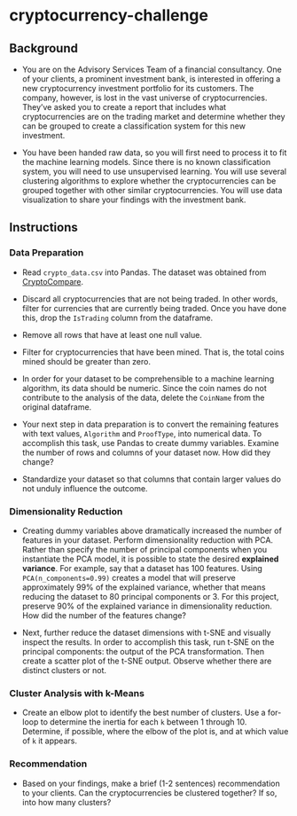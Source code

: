 # cryptocurrency-challenge

## Background

* You are on the Advisory Services Team of a financial consultancy. One of your clients, a prominent investment bank, is interested in offering a new cryptocurrency investment portfolio for its customers. The company, however, is lost in the vast universe of cryptocurrencies. They’ve asked you to create a report that includes what cryptocurrencies are on the trading market and determine whether they can be grouped to create a classification system for this new investment.

* You have been handed raw data, so you will first need to process it to fit the machine learning models. Since there is no known classification system, you will need to use unsupervised learning. You will use several clustering algorithms to explore whether the cryptocurrencies can be grouped together with other similar cryptocurrencies. You will use data visualization to share your findings with the investment bank.

## Instructions

### Data Preparation

* Read `crypto_data.csv` into Pandas. The dataset was obtained from [CryptoCompare](https://min-api.cryptocompare.com/data/all/coinlist).

* Discard all cryptocurrencies that are not being traded. In other words, filter for currencies that are currently being traded. Once you have done this, drop the `IsTrading` column from the dataframe.

* Remove all rows that have at least one null value.

* Filter for cryptocurrencies that have been mined. That is, the total coins mined should be greater than zero.

* In order for your dataset to be comprehensible to a machine learning algorithm, its data should be numeric. Since the coin names do not contribute to the analysis of the data, delete the `CoinName` from the original dataframe.

* Your next step in data preparation is to convert the remaining features with text values, `Algorithm` and `ProofType`, into numerical data. To accomplish this task, use Pandas to create dummy variables. Examine the number of rows and columns of your dataset now. How did they change?

* Standardize your dataset so that columns that contain larger values do not unduly influence the outcome.

### Dimensionality Reduction

* Creating dummy variables above dramatically increased the number of features in your dataset. Perform dimensionality reduction with PCA. Rather than specify the number of principal components when you instantiate the PCA model, it is possible to state the desired **explained variance**. For example, say that a dataset has 100 features. Using `PCA(n_components=0.99)` creates a model that will preserve approximately 99% of the explained variance, whether that means reducing the dataset to 80 principal components or 3. For this project, preserve 90% of the explained variance in dimensionality reduction. How did the number of the features change?

* Next, further reduce the dataset dimensions with t-SNE and visually inspect the results. In order to accomplish this task, run t-SNE on the principal components: the output of the PCA transformation. Then create a scatter plot of the t-SNE output. Observe whether there are distinct clusters or not.

### Cluster Analysis with k-Means

* Create an elbow plot to identify the best number of clusters. Use a for-loop to determine the inertia for each `k` between 1 through 10. Determine, if possible, where the elbow of the plot is, and at which value of `k` it appears.

### Recommendation

* Based on your findings, make a brief (1-2 sentences) recommendation to your clients. Can the cryptocurrencies be clustered together? If so, into how many clusters? 
